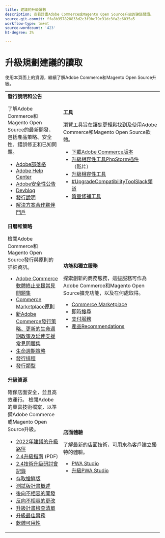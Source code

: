 ```yaml
---
title: 建議的升級讀數
description: 查看計畫Adobe Commerce或Magento Open Source升級的建議閱讀。
source-git-commit: ffa8b957828833d2c3f9bc79c31dc3fa2c6035a5
workflow-type: tm+mt
source-wordcount: '423'
ht-degree: 3%

---
```



# 升級規劃建議的讀取

使用本頁面上的資源，繼續了解Adobe Commerce和Magento Open Source升級。

<table>
  <tbody>
    <tr>
      <td><strong>發行說明和公告</strong>
        <p>了解Adobe Commerce和Magento Open Source的最新開發，包括產品策略、安全性、錯誤修正和已知問題。</p>
          <ul>
            <li><a href="https://blog.adobe.com/">Adobe部落格</a></li>
            <li><a href="https://support.magento.com/hc/en-us">Adobe Help Center</a></li>
            <li><a href="https://helpx.adobe.com/security/products/magento/apsb22-12.html">Adobe安全性公告</a></li>
            <li><a href="https://community.magento.com/t5/Magento-DevBlog/bg-p/devblog">Devblog</a></li>
            <li><a href="https://devdocs.magento.com/guides/v2.4/release-notes/bk-release-notes.html">發行說明</a></li>
            <li><a href="https://solutionpartners.adobe.com/solution-partners.html">解決方案合作夥伴門戶</a></li>
          </ul>
        </td>
      <td><strong>工具</strong>
        <p>瀏覽工具旨在讓您更輕鬆找到及使用Adobe Commerce和Magento Open Source軟體。</p>
          <ul>
            <li><a href="https://magento.com/tech-resources/downloads">下載Adobe Commerce版本</li>
            <li><a href="https://experienceleague.adobe.com/docs/commerce-learn/tutorials/uct-phpstorm.html?lang=en">升級相容性工具PhpStorm插件</a> （影片）</li>
            <li><a href="../upgrade-compatibility-tool/overview.md">升級相容性工具</a></li>
            <li><a href="https://magentocommeng.slack.com/archives/C019Y143U9F">#UpgradeCompatibilityToolSlack頻道</a></li>
            <li><a href="https://experienceleague.adobe.com/docs/commerce-operations/tools/quality-patches-tool/usage.html">質量修補工具</a></li>
          </ul>
      </td>
    </tr>
    <tr>
      <td><strong>日曆和策略</strong>
        <p>檢閱Adobe Commerce和Magento Open Source發行與原則的詳細資訊。</p>
          <ul>
            <li><a href="https://support.magento.com/hc/en-us/articles/4965909814797-Adobe-Commerce-Software-End-of-Support-FAQ">Adobe Commerce軟體終止支援常見問題集</a></li>
            <li><a href="https://marketplacesupport.magento.com/hc/en-us/articles/4413722432653">Commerce Marketplace原則</a></li>
            <li><a href="https://support.magento.com/hc/en-us/articles/4409421516301-FAQ-for-New-Adobe-Commerce-Release-Strategy-and-Updated-Lifecycle-Policy">新Adobe Commerce發行策略、更新的生命週期政策及延伸支援常見問題集</a></li>
            <li><a href="https://www.adobe.com/content/dam/cc/en/legal/terms/enterprise/pdfs/Adobe-Commerce-Software-Lifecycle-Policy.pdf">生命週期策略</a></li>
            <li><a href="https://devdocs.magento.com/release/">發行排程</a></li>
            <li><a href="https://devdocs.magento.com/release/policy/">發行類型</a></li>
          </ul>
        </td>
      <td><strong>功能和獨立服務</strong>
        <p>探索創新的商務服務，這些服務可作為Adobe Commerce和Magento Open Source擴充功能，以及在何處取得。</p>
          <ul>
            <li><a href="https://marketplace.magento.com/">Commerce Marketplace</a></li>
            <li><a href="https://marketplace.magento.com/magento-live-search.html">即時搜尋</a></li>
            <li><a href="https://marketplace.magento.com/magento-payment-services.html">支付服務</a></li>
            <li><a href="https://marketplace.magento.com/magento-product-recommendations.html">產品Recommendations</a></li>
          </ul>
      </td>
    </tr>
    <tr>
      <td><strong>升級資源</strong>
        <p>確保店面安全，並且高效運行。 檢閱Adobe的豐富技術檔案，以準備Adobe Commerce或Magento Open Source升級。</p>
          <ul>
            <li><a href="recommended-upgrade-paths-2022.md">2022年建議的升級路徑</a></li>
            <li><a href="../../assets/upgrade-guide/adobe-commerce-2-4-upgrade-guide.pdf">2.4升級指南</a> (PDF)</li>
            <li><a href="https://experienceleague.adobe.com/docs/commerce-learn/tutorials/upgrade-workshop.html?lang=en">2.4技術升級研討會記錄</a></li>
            <li><a href="https://support.magento.com/hc/en-us/articles/360034120932">存取搶鮮版</a></li>
            <li><a href="https://devdocs.magento.com/release/beta-program.html">測試版計畫概述</a></li>
            <li><a href="https://developer.adobe.com/commerce/contributor/guides/code-contributions/backward-compatibility-policy/">後向不相容的開發</a></li>
            <li><a href="https://devdocs.magento.com/guides/v2.4/release-notes/backward-incompatible-changes/index.html">反向不相容的更改</a></li>
            <li><a href="https://support.magento.com/hc/en-us/articles/360057968951-Upgrade-plan-checklist-for-Adobe-Commerce">升級計畫檢查清單</a></li>
            <li><a href="../prepare/best-practices.md">升級最佳實務</a></li>
            <li><a href="https://devdocs.magento.com/release/availability.html">軟體可用性</a></li>
          </ul>
      </td>
      <td><strong>店面體驗</strong>
        <p>了解最新的店面技術，可用來為客戶建立獨特的體驗。</p>
          <ul>
            <li><a href="https://developer.adobe.com/commerce/pwa-studio/">PWA Studio</a></li>
            <li><a href="https://developer.adobe.com/commerce/pwa-studio/guides/upgrading-versions">升級PWA Studio</a></li>
          </ul>
      </td>
    </tr>
  </tbody>
</table>